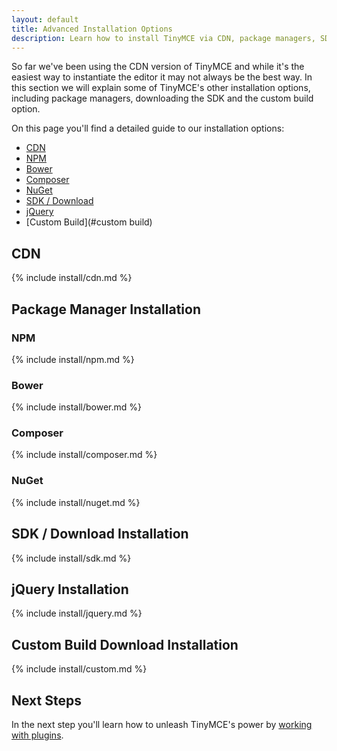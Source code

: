 ```yaml
---
layout: default
title: Advanced Installation Options
description: Learn how to install TinyMCE via CDN, package managers, SDK, jQuery and custom builds.
---
```


So far we've been using the CDN version of TinyMCE and while it's the easiest way to instantiate the editor it may not always be the best way. In this section we will explain some of TinyMCE's other installation options, including package managers, downloading the SDK and the custom build option.

On this page you'll find a detailed guide to our installation options:

* [CDN](#cdn)
* [NPM](#npm)
* [Bower](#bower)
* [Composer](#composer)
* [NuGet](#nuget)
* [SDK / Download](#sdk)
* [jQuery](#jquery)
* [Custom Build](#custom build)


## CDN

{% include install/cdn.md %}



## Package Manager Installation

### NPM

{% include install/npm.md %}

### Bower

{% include install/bower.md %}

### Composer

{% include install/composer.md %}

### NuGet

{% include install/nuget.md %}



## SDK / Download Installation

{% include install/sdk.md %}



## jQuery Installation

{% include install/jquery.md %}



## Custom Build Download Installation

{% include install/custom.md %}



## Next Steps

In the next step you'll learn how to unleash TinyMCE's power by [working with plugins](../working-with-plugins/).
